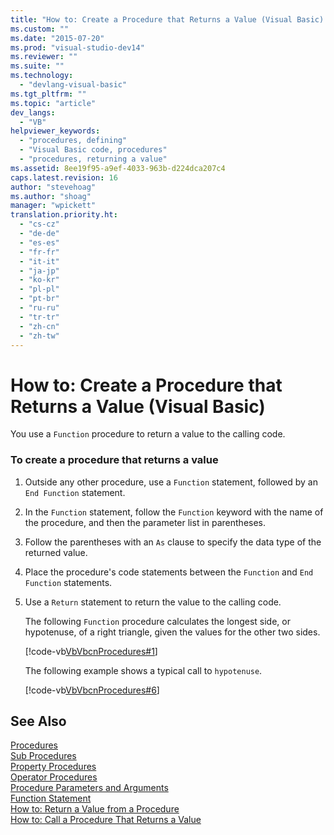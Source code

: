 ```yaml
---
title: "How to: Create a Procedure that Returns a Value (Visual Basic) | Microsoft Docs"
ms.custom: ""
ms.date: "2015-07-20"
ms.prod: "visual-studio-dev14"
ms.reviewer: ""
ms.suite: ""
ms.technology: 
  - "devlang-visual-basic"
ms.tgt_pltfrm: ""
ms.topic: "article"
dev_langs: 
  - "VB"
helpviewer_keywords: 
  - "procedures, defining"
  - "Visual Basic code, procedures"
  - "procedures, returning a value"
ms.assetid: 8ee19f95-a9ef-4033-963b-d224dca207c4
caps.latest.revision: 16
author: "stevehoag"
ms.author: "shoag"
manager: "wpickett"
translation.priority.ht: 
  - "cs-cz"
  - "de-de"
  - "es-es"
  - "fr-fr"
  - "it-it"
  - "ja-jp"
  - "ko-kr"
  - "pl-pl"
  - "pt-br"
  - "ru-ru"
  - "tr-tr"
  - "zh-cn"
  - "zh-tw"
---
```

# How to: Create a Procedure that Returns a Value (Visual Basic)
You use a `Function` procedure to return a value to the calling code.  
  
### To create a procedure that returns a value  
  
1.  Outside any other procedure, use a `Function` statement, followed by an `End Function` statement.  
  
2.  In the `Function` statement, follow the `Function` keyword with the name of the procedure, and then the parameter list in parentheses.  
  
3.  Follow the parentheses with an `As` clause to specify the data type of the returned value.  
  
4.  Place the procedure's code statements between the `Function` and `End Function` statements.  
  
5.  Use a `Return` statement to return the value to the calling code.  
  
     The following `Function` procedure calculates the longest side, or hypotenuse, of a right triangle, given the values for the other two sides.  
  
     [!code-vb[VbVbcnProcedures#1](../../../../visual-basic/language-reference/procedures/codesnippet/VisualBasic/how-to-create-a-procedure-that-returns-a-value_1.vb)]  
  
     The following example shows a typical call to `hypotenuse`.  
  
     [!code-vb[VbVbcnProcedures#6](../../../../visual-basic/language-reference/procedures/codesnippet/VisualBasic/how-to-create-a-procedure-that-returns-a-value_2.vb)]  
  
## See Also  
 [Procedures](../../../../visual-basic/language-reference/procedures/index.md)   
 [Sub Procedures](../../../../visual-basic/language-reference/procedures/sub-procedures.md)   
 [Property Procedures](../../../../visual-basic/language-reference/procedures/property-procedures.md)   
 [Operator Procedures](../../../../visual-basic/language-reference/procedures/operator-procedures.md)   
 [Procedure Parameters and Arguments](../../../../visual-basic/language-reference/procedures/procedure-parameters-and-arguments.md)   
 [Function Statement](../../../../visual-basic/language-reference/statements/function-statement.md)   
 [How to: Return a Value from a Procedure](../../../../visual-basic/language-reference/procedures/how-to-return-a-value-from-a-procedure.md)   
 [How to: Call a Procedure That Returns a Value](../../../../visual-basic/language-reference/procedures/how-to-call-a-procedure-that-returns-a-value.md)